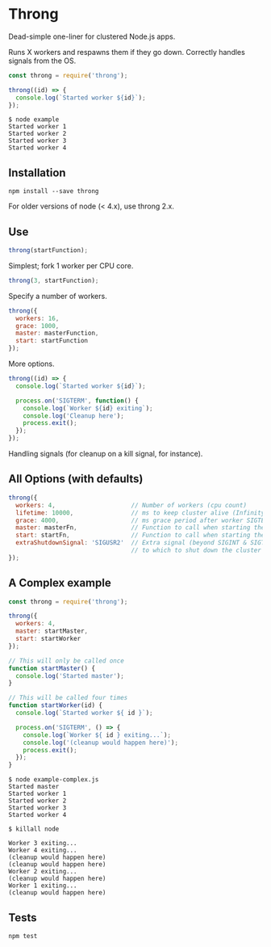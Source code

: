 # Throng

Dead-simple one-liner for clustered Node.js apps.

Runs X workers and respawns them if they go down.
Correctly handles signals from the OS.

```js
const throng = require('throng');

throng((id) => {
  console.log(`Started worker ${id}`);
});
```

```
$ node example
Started worker 1
Started worker 2
Started worker 3
Started worker 4
```

## Installation

```
npm install --save throng
```

For older versions of node (< 4.x), use throng 2.x.

## Use

```js
throng(startFunction);
```
Simplest; fork 1 worker per CPU core.

```js
throng(3, startFunction);
```
Specify a number of workers.

```js
throng({
  workers: 16,
  grace: 1000,
  master: masterFunction,
  start: startFunction
});
```
More options.

```js
throng((id) => {
  console.log(`Started worker ${id}`);

  process.on('SIGTERM', function() {
    console.log(`Worker ${id} exiting`);
    console.log('Cleanup here');
    process.exit();
  });
});
```
Handling signals (for cleanup on a kill signal, for instance).

## All Options (with defaults)

```js
throng({
  workers: 4,                     // Number of workers (cpu count)
  lifetime: 10000,                // ms to keep cluster alive (Infinity)
  grace: 4000,                    // ms grace period after worker SIGTERM (5000)
  master: masterFn,               // Function to call when starting the master process
  start: startFn,                 // Function to call when starting the worker processes
  extraShutdownSignal: 'SIGUSR2'  // Extra signal (beyond SIGINT & SIGTERM) in response
                                  // to which to shut down the cluster
});
```

## A Complex example

```js
const throng = require('throng');

throng({
  workers: 4,
  master: startMaster,
  start: startWorker
});

// This will only be called once
function startMaster() {
  console.log('Started master');
}

// This will be called four times
function startWorker(id) {
  console.log(`Started worker ${ id }`);

  process.on('SIGTERM', () => {
    console.log(`Worker ${ id } exiting...`);
    console.log('(cleanup would happen here)');
    process.exit();
  });
}
```

```
$ node example-complex.js
Started master
Started worker 1
Started worker 2
Started worker 3
Started worker 4

$ killall node

Worker 3 exiting...
Worker 4 exiting...
(cleanup would happen here)
(cleanup would happen here)
Worker 2 exiting...
(cleanup would happen here)
Worker 1 exiting...
(cleanup would happen here)
```

## Tests

```
npm test
```
